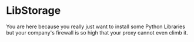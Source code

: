 # LibStorage
You are here because you really just want to install some Python Libraries but your company's firewall is so high that your proxy cannot even climb it.
